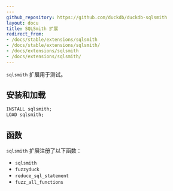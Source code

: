 ```yaml
---
---
github_repository: https://github.com/duckdb/duckdb-sqlsmith
layout: docu
title: SQLSmith 扩展
redirect_from:
- /docs/stable/extensions/sqlsmith
- /docs/stable/extensions/sqlsmith/
- /docs/extensions/sqlsmith
- /docs/extensions/sqlsmith/
---
```


`sqlsmith` 扩展用于测试。

## 安装和加载

```sql
INSTALL sqlsmith;
LOAD sqlsmith;
```

## 函数

`sqlsmith` 扩展注册了以下函数：

* `sqlsmith`
* `fuzzyduck`
* `reduce_sql_statement`
* `fuzz_all_functions`